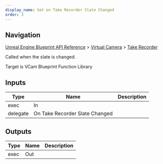 ```yaml
---
display_name: Set on Take Recorder Slate Changed
order: 3
---
```

## Navigation

[Unreal Engine Blueprint API Reference](https://dev.epicgames.com/documentation/en-us/unreal-engine/BlueprintAPI) > [Virtual Camera](https://dev.epicgames.com/documentation/en-us/unreal-engine/BlueprintAPI/VirtualCamera_1) > [Take Recorder](https://dev.epicgames.com/documentation/en-us/unreal-engine/BlueprintAPI/VirtualCamera_1/TakeRecorder)

Called when the slate is changed.

Target is VCam Blueprint Function Library

## Inputs

| Type | Name | Description |
| --- | --- | --- |
| exec | In |  |
| delegate | On Take Recorder Slate Changed |  |

## Outputs

| Type | Name | Description |
| --- | --- | --- |
| exec | Out |  |
